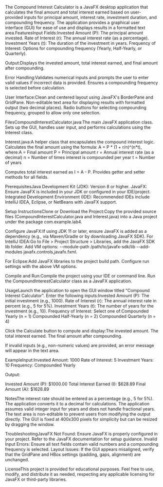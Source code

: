 The Compound Interest Calculator is a JavaFX desktop application that calculates the final amount and total interest earned based on user-provided inputs for principal amount, interest rate, investment duration, and compounding frequency. The application provides a graphical user interface (GUI) for ease of use and displays results in a formatted text area.FeaturesInput Fields:Invested Amount (P): The principal amount invested.
Rate of Interest (r): The annual interest rate (as a percentage).
Investment Years (t): The duration of the investment in years.
Frequency of Interest: Options for compounding frequency (Yearly, Half-Yearly, or Quarterly).

Output:Displays the invested amount, total interest earned, and final amount after compounding.

Error Handling:Validates numerical inputs and prompts the user to enter valid values if incorrect data is provided.
Ensures a compounding frequency is selected before calculation.

User Interface:Clean and centered layout using JavaFX's BorderPane and GridPane.
Non-editable text area for displaying results with formatted output (two decimal places).
Radio buttons for selecting compounding frequency, grouped to allow only one selection.

FilesCompoundInterestCalculator.java:The main JavaFX application class.
Sets up the GUI, handles user input, and performs calculations using the Interest class.

Interest.java:A helper class that encapsulates the compound interest logic.
Calculates the final amount using the formula: A = P * (1 + r/n)^(n*t), where:A = Final amount
P = Principal amount
r = Annual interest rate (as a decimal)
n = Number of times interest is compounded per year
t = Number of years

Computes total interest earned as I = A - P.
Provides getter and setter methods for all fields.

PrerequisitesJava Development Kit (JDK): Version 8 or higher.
JavaFX: Ensure JavaFX is included in your JDK or configured in your IDE/project.
Integrated Development Environment (IDE): Recommended IDEs include IntelliJ IDEA, Eclipse, or NetBeans with JavaFX support.

Setup InstructionsClone or Download the Project:Copy the provided source files (CompoundInterestCalculator.java and Interest.java) into a Java project under the package com.example.lab4.

Configure JavaFX:If using JDK 11 or later, ensure JavaFX is added as a dependency (e.g., via Maven/Gradle or by downloading JavaFX SDK).
For IntelliJ IDEA:Go to File > Project Structure > Libraries, add the JavaFX SDK lib folder.
Add VM options: --module-path /path/to/javafx-sdk/lib --add-modules javafx.controls,javafx.fxml.

For Eclipse:Add JavaFX libraries to the project build path.
Configure run settings with the above VM options.

Compile and Run:Compile the project using your IDE or command line.
Run the CompoundInterestCalculator class as a JavaFX application.

UsageLaunch the application to open the GUI window titled "Compound Interest Calculator".
Enter the following inputs:Invested Amount (P): The initial investment (e.g., 1000).
Rate of Interest (r): The annual interest rate in percent (e.g., 5 for 5%).
Investment Years (t): The number of years for the investment (e.g., 10).
Frequency of Interest: Select one of:Compounded Yearly (n = 1)
Compounded Half-Yearly (n = 2)
Compounded Quarterly (n = 4)

Click the Calculate button to compute and display:The invested amount.
The total interest earned.
The final amount after compounding.

If invalid inputs (e.g., non-numeric values) are provided, an error message will appear in the text area.

ExampleInput:Invested Amount: 1000
Rate of Interest: 5
Investment Years: 10
Frequency: Compounded Yearly

Output:

Invested Amount (P): $1000.00
Total Interest Earned (I): $628.89
Final Amount (A): $1628.89

NotesThe interest rate should be entered as a percentage (e.g., 5 for 5%). The application converts it to a decimal for calculations.
The application assumes valid integer input for years and does not handle fractional years.
The text area is non-editable to prevent users from modifying the output directly.
The GUI is fixed at 400x300 pixels for simplicity but can be resized by dragging the window.

TroubleshootingJavaFX Not Found: Ensure JavaFX is properly configured in your project. Refer to the JavaFX documentation for setup guidance.
Invalid Input Errors: Ensure all text fields contain valid numbers and a compounding frequency is selected.
Layout Issues: If the GUI appears misaligned, verify that the GridPane and HBox settings (padding, gaps, alignment) are unchanged.

LicenseThis project is provided for educational purposes. Feel free to use, modify, and distribute it as needed, respecting any applicable licensing for JavaFX or third-party libraries.

